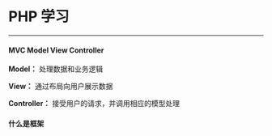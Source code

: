 # PHP 学习

***

#### MVC Model View Controller

**Model：** 处理数据和业务逻辑

**View：** 通过布局向用户展示数据

**Controller：** 接受用户的请求，并调用相应的模型处理

#### 什么是框架


